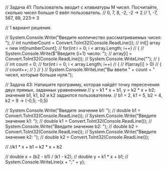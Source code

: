 ﻿// Задача 41: Пользователь вводит с клавиатуры M чисел. Посчитайте, сколько чисел больше 0 ввёл пользователь.
// 0, 7, 8, -2, -2 -> 2
// 1, -7, 567, 89, 223-> 3


// 1 вариант решения.

// System.Console.Write("Введите колличество рассматриваемых чисел: ");
// int numberCount = Convert.ToInt32(Console.ReadLine());
// int[] array = new int[numberCount];
// for(int i = 0; i < array.Length; i++)
// {
//     System.Console.Write($"Введите {i+1} число: ");
//     array[i] = Convert.ToInt32(Console.ReadLine());
//     System.Console.WriteLine("");
// }
// int count = 0;
// for(int i = 0; i < array.Length; i++)
// {
//     if(array[i] > 0)
//     {
//         count++;
//     }
// }
// System.Console.WriteLine("Вы ввели " + count + " чисел, которые больше нуля.");

// Задача 43: Напишите программу, которая найдёт точку пересечения двух прямых, заданных уравнениями 
// y = k1 * x + b1, y = k2 * x + b2; значения b1, k1, b2 и k2 задаются пользователем.
// b1 = 2, k1 = 5, b2 = 4, k2 = 9 -> (-0,5; -0,5)


// System.Console.Write("Введите значение b1: ");
// double b1 = Convert.ToInt32(Console.ReadLine());
// System.Console.Write("Введите значение k1: ");
// double k1 = Convert.ToInt32(Console.ReadLine());
// System.Console.Write("Введите значение b2: ");
// double b2 = Convert.ToInt32(Console.ReadLine());
// System.Console.Write("Введите значение k2: ");
// double k2 = Convert.ToInt32(Console.ReadLine());

// //k1 * x + b1 = k2 * x + b2

// double x = (b2 - b1) / (k1 - k2);
// double y = k1 * x + b1;
// System.Console.WriteLine(x + ";" + y);